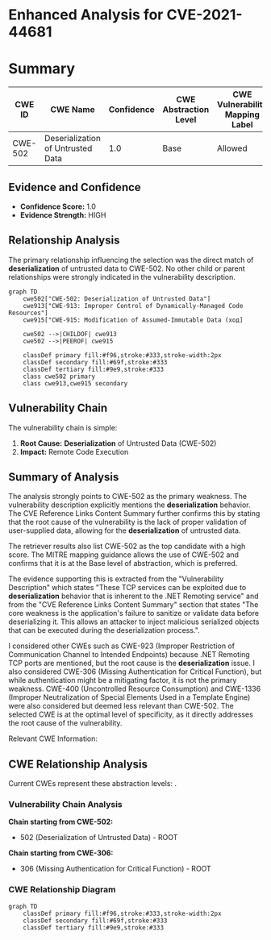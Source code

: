 # Enhanced Analysis for CVE-2021-44681

# Summary
| CWE ID | CWE Name | Confidence | CWE Abstraction Level | CWE Vulnerability Mapping Label | CWE-Vulnerability Mapping Notes |
|---|---|---|---|---|---|
| CWE-502 | Deserialization of Untrusted Data | 1.0 | Base | Allowed | Primary CWE |

## Evidence and Confidence

*   **Confidence Score:** 1.0
*   **Evidence Strength:** HIGH

## Relationship Analysis
The primary relationship influencing the selection was the direct match of **deserialization** of untrusted data to CWE-502. No other child or parent relationships were strongly indicated in the vulnerability description.

```mermaid
graph TD
    cwe502["CWE-502: Deserialization of Untrusted Data"]
    cwe913["CWE-913: Improper Control of Dynamically-Managed Code Resources"]
    cwe915["CWE-915: Modification of Assumed-Immutable Data (ход]
    
    cwe502 -->|CHILDOF| cwe913
    cwe502 -->|PEEROF| cwe915
    
    classDef primary fill:#f96,stroke:#333,stroke-width:2px
    classDef secondary fill:#69f,stroke:#333
    classDef tertiary fill:#9e9,stroke:#333
    class cwe502 primary
    class cwe913,cwe915 secondary
```

## Vulnerability Chain
The vulnerability chain is simple:
  1. **Root Cause:** **Deserialization** of Untrusted Data (CWE-502)
  2. **Impact:** Remote Code Execution

## Summary of Analysis
The analysis strongly points to CWE-502 as the primary weakness. The vulnerability description explicitly mentions the **deserialization** behavior. The CVE Reference Links Content Summary further confirms this by stating that the root cause of the vulnerability is the lack of proper validation of user-supplied data, allowing for the **deserialization** of untrusted data.

The retriever results also list CWE-502 as the top candidate with a high score. The MITRE mapping guidance allows the use of CWE-502 and confirms that it is at the Base level of abstraction, which is preferred.

The evidence supporting this is extracted from the "Vulnerability Description" which states "These TCP services can be exploited due to **deserialization** behavior that is inherent to the .NET Remoting service" and from the "CVE Reference Links Content Summary" section that states "The core weakness is the application's failure to sanitize or validate data before deserializing it. This allows an attacker to inject malicious serialized objects that can be executed during the deserialization process.".

I considered other CWEs such as CWE-923 (Improper Restriction of Communication Channel to Intended Endpoints) because .NET Remoting TCP ports are mentioned, but the root cause is the **deserialization** issue. I also considered CWE-306 (Missing Authentication for Critical Function), but while authentication might be a mitigating factor, it is not the primary weakness.
CWE-400 (Uncontrolled Resource Consumption) and CWE-1336 (Improper Neutralization of Special Elements Used in a Template Engine) were also considered but deemed less relevant than CWE-502.
The selected CWE is at the optimal level of specificity, as it directly addresses the root cause of the vulnerability.

Relevant CWE Information:


## CWE Relationship Analysis

Current CWEs represent these abstraction levels: .


### Vulnerability Chain Analysis

**Chain starting from CWE-502:**
- 502 (Deserialization of Untrusted Data) - ROOT


**Chain starting from CWE-306:**
- 306 (Missing Authentication for Critical Function) - ROOT



### CWE Relationship Diagram

```mermaid
graph TD
    classDef primary fill:#f96,stroke:#333,stroke-width:2px
    classDef secondary fill:#69f,stroke:#333
    classDef tertiary fill:#9e9,stroke:#333
```